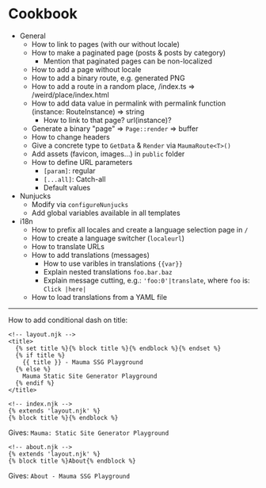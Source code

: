 # Cookbook

- General
  - How to link to pages (with our without locale)
  - How to make a paginated page (posts & posts by category)
    - Mention that paginated pages can be non-localized
  - How to add a page without locale
  - How to add a binary route, e.g. generated PNG
  - How to add a route in a random place, /index.ts => /weird/place/index.html
  - How to add data value in permalink with permalink function (instance: RouteInstance) => string
    - How to link to that page? url(instance)?
  - Generate a binary "page" => `Page::render` => buffer
  - How to change headers
  - Give a concrete type to `GetData` & `Render` via `MaumaRoute<T>()`
  - Add assets (favicon, images…) in `public` folder
  - How to define URL parameters
    - `[param]`: regular
    - `[...all]`: Catch-all
    - Default values
- Nunjucks
  - Modify via `configureNunjucks`
  - Add global variables available in all templates
- i18n
  - How to prefix all locales and create a language selection page in `/`
  - How to create a language switcher (`localeurl`)
  - How to translate URLs
  - How to add translations (messages)
    - How to use varibles in translations `{{var}}`
    - Explain nested translations `foo.bar.baz`
    - Explain message cutting, e.g.: `'foo:0'|translate`, where `foo` is: `Click |here|`
  - How to load translations from a YAML file

---

How to add conditional dash on title:

```njk
<!-- layout.njk -->
<title>
  {% set title %}{% block title %}{% endblock %}{% endset %}
  {% if title %}
    {{ title }} - Mauma SSG Playground
  {% else %}
    Mauma Static Site Generator Playground
  {% endif %}
</title>
```

```njk
<!-- index.njk -->
{% extends 'layout.njk' %}
{% block title %}{% endblock %}
```

Gives: `Mauma: Static Site Generator Playground`

```njk
<!-- about.njk -->
{% extends 'layout.njk' %}
{% block title %}About{% endblock %}
```

Gives: `About - Mauma SSG Playground`
